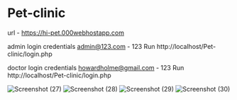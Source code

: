 # Pet-clinic
url - https://hi-pet.000webhostapp.com

admin login credentials
admin@123.com - 123
Run http://localhost/Pet-clinic/login.php


doctor login credentials
howardholme@gmail.com - 123
Run http://localhost/Pet-clinic/login.php

![Screenshot (27)](https://github.com/EA-Gayan/Pet-clinic/assets/89770956/bc1f5dec-83ae-4f6f-949f-bead4c65bdb9)
![Screenshot (28)](https://github.com/EA-Gayan/Pet-clinic/assets/89770956/74d95d1d-a2da-4159-8c08-848a7e6d812e)
![Screenshot (29)](https://github.com/EA-Gayan/Pet-clinic/assets/89770956/31907388-050c-4fb9-9257-db2890dc7650)
![Screenshot (30)](https://github.com/EA-Gayan/Pet-clinic/assets/89770956/8b1c86af-75c8-4131-90d3-d0f7a23faf4e)
